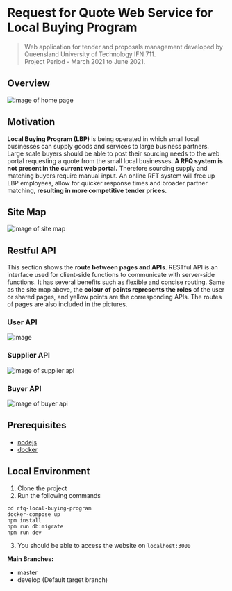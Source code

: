 # Request for Quote Web Service for Local Buying Program
> Web application for tender and proposals management developed by Queensland University of Technology IFN 711. 
> <br/>
> Project Period - March 2021 to June 2021.

## Overview
![image of home page](https://user-images.githubusercontent.com/35501963/135051674-6cd2cc2e-1318-4503-8e67-bf630e9f5456.png)

## Motivation
**Local Buying Program (LBP)**  is being operated in which small local businesses can supply goods and services to large business partners. Large scale buyers should be able to post their sourcing needs to the web portal requesting a quote from the small local businesses. **A RFQ system is not present in the current web portal.** Therefore sourcing supply and matching buyers require manual input. An online RFT system will free up LBP employees, allow for quicker response times and broader partner matching, **resulting in more competitive tender prices.**

## Site Map
![image of site map](https://user-images.githubusercontent.com/35501963/135054475-83a140c9-168e-47b4-ab35-bc6f3ff509d5.png)

## Restful API
This section shows the **route between pages and APIs**. RESTful API is an interface
used for client-side functions to communicate with server-side functions. It has several
benefits such as flexible and concise routing.
Same as the site map above, the **colour of points represents the roles** of the user or
shared pages, and yellow points are the corresponding APIs. The routes of pages are also
included in the pictures.

### User API
![image](https://user-images.githubusercontent.com/35501963/135069576-2c948479-1bbd-470e-8769-fdaf7afab68f.png)
### Supplier API
![image of supplier api](https://user-images.githubusercontent.com/35501963/135068735-9a9b0436-a11d-41ef-ac18-cba49f8fb87b.png)

### Buyer API
![image of buyer api](https://user-images.githubusercontent.com/35501963/135068763-d30fa176-8b02-471e-90ac-f1cbd16e35fa.png)

## Prerequisites

- [nodejs](https://nodejs.org/en/)
- [docker](https://www.docker.com/)

## Local Environment

1. Clone the project
2. Run the following commands

```
cd rfq-local-buying-program
docker-compose up
npm install
npm run db:migrate
npm run dev
```

3. You should be able to access the website on `localhost:3000`

**Main Branches:**

- master
- develop (Default target branch)
